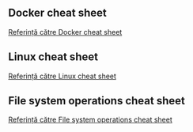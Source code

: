 ## Docker cheat sheet

[Referință către Docker cheat sheet](Readme-docker.md)

## Linux cheat sheet

[Referință către Linux cheat sheet](Readme-linux.md)

## File system operations cheat sheet

[Referință către File system operations cheat sheet](Readme-file_SO.md)